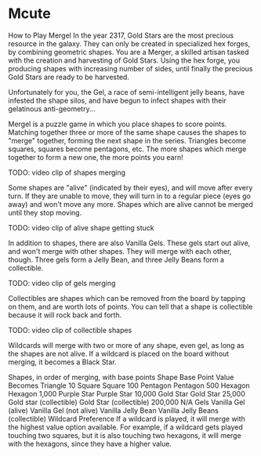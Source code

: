 # Mcute

How to Play Mergel
In the year 2317, Gold Stars are the most precious resource in the galaxy. They can only be created in specialized hex forges, by combining geometric shapes. You are a Merger, a skilled artisan tasked with the creation and harvesting of Gold Stars. Using the hex forge, you producing shapes with increasing number of sides, until finally the precious Gold Stars are ready to be harvested.

Unfortunately for you, the Gel, a race of semi-intelligent jelly beans, have infested the shape silos, and have begun to infect shapes with their gelatinous anti-geometry...

Mergel is a puzzle game in which you place shapes to score points. Matching together three or more of the same shape causes the shapes to "merge" together, forming the next shape in the series. Triangles become squares, squares become pentagons, etc. The more shapes which merge together to form a new one, the more points you earn!

TODO: video clip of shapes merging

Some shapes are "alive" (indicated by their eyes), and will move after every turn. If they are unable to move, they will turn in to a regular piece (eyes go away) and won't move any more. Shapes which are alive cannot be merged until they stop moving.

TODO: video clip of alive shape getting stuck

In addition to shapes, there are also Vanilla Gels. These gels start out alive, and won't merge with other shapes. They will merge with each other, though. Three gels form a Jelly Bean, and three Jelly Beans form a collectible.

TODO: video clip of gels merging

Collectibles are shapes which can be removed from the board by tapping on them, and are worth lots of points. You can tell that a shape is collectible because it will rock back and forth.

TODO: video clip of collectible shapes

Wildcards will merge with two or more of any shape, even gel, as long as the shapes are not alive. If a wildcard is placed on the board without merging, it becomes a Black Star.

Shapes, in order of merging, with base points
Shape	Base Point Value	Becomes
Triangle	10	Square
Square	100	Pentagon
Pentagon	500	Hexagon
Hexagon	1,000	Purple Star
Purple Star	10,000	Gold Star
Gold Star	25,000	Gold star (collectible)
Gold Star (collectible)	200,000	N/A
Gels
Vanilla Gel (alive)
Vanilla Gel (not alive)
Vanilla Jelly Bean
Vanilla Jelly Beans (collectible)
Wildcard Preference
If a wildcard is played, it will merge with the highest value option available. For example, if a wildcard gets played touching two squares, but it is also touching two hexagons, it will merge with the hexagons, since they have a higher value.
